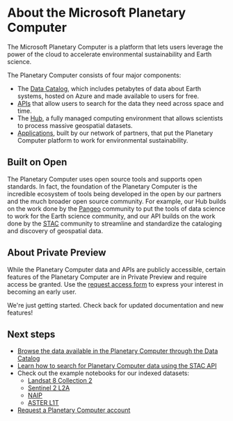 # About the Microsoft Planetary Computer

The Microsoft Planetary Computer is a platform that lets users leverage the power of the cloud to accelerate environmental sustainability and Earth science.

The Planetary Computer consists of four major components:
- The [Data Catalog](https://planetarycomputer.microsoft.com/catalog), which includes petabytes of data about Earth systems, hosted on Azure and made available to users for free.
- [APIs](../concepts/stac.md) that allow users to search for the data they need across space and time.
- The [Hub](../concepts/computing.md), a fully managed computing environment that allows scientists to process massive geospatial datasets.
- [Applications](https://planetarycomputer.microsoft.com/applications), built by our network of partners, that put the Planetary Computer platform to work for environmental sustainability.

## Built on Open

The Planetary Computer uses open source tools and supports open standards. In fact, the foundation of the Planetary Computer is the incredible ecosystem of tools being developed in the open by our partners and the much broader open source community. For example, our Hub builds on the work done by the [Pangeo](http://pangeo.io/) community to put the tools of data science to work for the Earth science community, and our API builds on the work done by the [STAC](https://stacspec.org/) community to streamline and standardize the cataloging and discovery of geospatial data.

## About Private Preview

While the Planetary Computer data and APIs are publicly accessible, certain features of the Planetary Computer are in Private Preview and require access be granted. Use the [request access form](https://planetarycomputer.microsoft.com/account/request) to express your interest in becoming an early user.

We're just getting started. Check back for updated documentation and new features!

## Next steps

- [Browse the data available in the Planetary Computer through the Data Catalog](https://planetarycomputer.microsoft.com/catalog)
- [Learn how to search for Planetary Computer data using the STAC API](../quickstarts/reading-stac.ipynb)
- Check out the example notebooks for our indexed datasets:
  - [Landsat 8 Collection 2](http://planetarycomputer.microsoft.com/dataset/landsat-8-c2-l2#Example-Notebook)
  - [Sentinel 2 L2A](http://planetarycomputer.microsoft.com/dataset/sentinel-2-l2a#Example-Notebook)
  - [NAIP]((http://planetarycomputer.microsoft.com/dataset/naip#Example-Notebook))
  - [ASTER L1T]((http://planetarycomputer.microsoft.com/dataset/aster-l1t#Example-Notebook))
- [Request a Planetary Computer account](https://planetarycomputer.microsoft.com/account/request)
